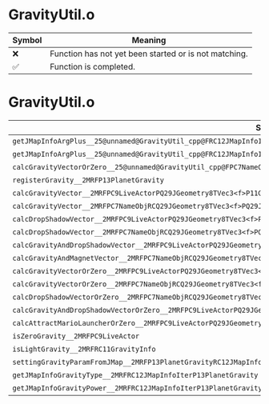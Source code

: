 # GravityUtil.o
| Symbol | Meaning 
| ------------- | ------------- 
| :x: | Function has not yet been started or is not matching. 
| :white_check_mark: | Function is completed. 


# GravityUtil.o
| Symbol | Decompiled? |
| ------------- | ------------- |
| `getJMapInfoArgPlus__25@unnamed@GravityUtil_cpp@FRC12JMapInfoIterPCcPf` | :x: |
| `getJMapInfoArgPlus__25@unnamed@GravityUtil_cpp@FRC12JMapInfoIterPCcPl` | :white_check_mark: |
| `calcGravityVectorOrZero__25@unnamed@GravityUtil_cpp@FPC7NameObjRCQ29JGeometry8TVec3<f>UlPQ29JGeometry8TVec3<f>P11GravityInfoUl` | :white_check_mark: |
| `registerGravity__2MRFP13PlanetGravity` | :white_check_mark: |
| `calcGravityVector__2MRFPC9LiveActorPQ29JGeometry8TVec3<f>P11GravityInfoUl` | :white_check_mark: |
| `calcGravityVector__2MRFPC7NameObjRCQ29JGeometry8TVec3<f>PQ29JGeometry8TVec3<f>P11GravityInfoUl` | :white_check_mark: |
| `calcDropShadowVector__2MRFPC9LiveActorPQ29JGeometry8TVec3<f>P11GravityInfoUl` | :white_check_mark: |
| `calcDropShadowVector__2MRFPC7NameObjRCQ29JGeometry8TVec3<f>PQ29JGeometry8TVec3<f>P11GravityInfoUl` | :white_check_mark: |
| `calcGravityAndDropShadowVector__2MRFPC9LiveActorPQ29JGeometry8TVec3<f>P11GravityInfoUl` | :white_check_mark: |
| `calcGravityAndMagnetVector__2MRFPC7NameObjRCQ29JGeometry8TVec3<f>PQ29JGeometry8TVec3<f>P11GravityInfoUl` | :white_check_mark: |
| `calcGravityVectorOrZero__2MRFPC9LiveActorPQ29JGeometry8TVec3<f>P11GravityInfoUl` | :white_check_mark: |
| `calcGravityVectorOrZero__2MRFPC7NameObjRCQ29JGeometry8TVec3<f>PQ29JGeometry8TVec3<f>P11GravityInfoUl` | :white_check_mark: |
| `calcDropShadowVectorOrZero__2MRFPC7NameObjRCQ29JGeometry8TVec3<f>PQ29JGeometry8TVec3<f>P11GravityInfoUl` | :white_check_mark: |
| `calcGravityAndDropShadowVectorOrZero__2MRFPC9LiveActorPQ29JGeometry8TVec3<f>P11GravityInfoUl` | :white_check_mark: |
| `calcAttractMarioLauncherOrZero__2MRFPC9LiveActorPQ29JGeometry8TVec3<f>P11GravityInfoUl` | :white_check_mark: |
| `isZeroGravity__2MRFPC9LiveActor` | :white_check_mark: |
| `isLightGravity__2MRFRC11GravityInfo` | :white_check_mark: |
| `settingGravityParamFromJMap__2MRFP13PlanetGravityRC12JMapInfoIter` | :white_check_mark: |
| `getJMapInfoGravityType__2MRFRC12JMapInfoIterP13PlanetGravity` | :white_check_mark: |
| `getJMapInfoGravityPower__2MRFRC12JMapInfoIterP13PlanetGravity` | :white_check_mark: |

